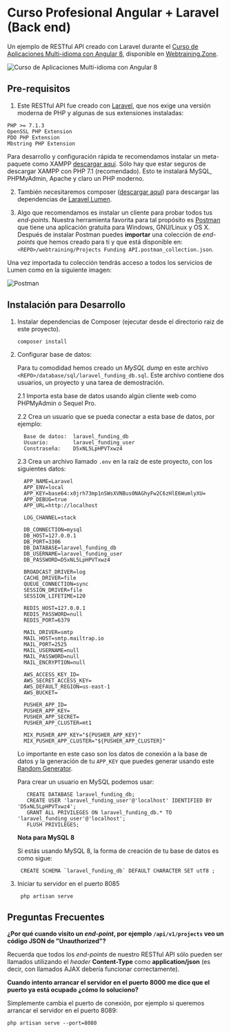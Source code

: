 # Curso Profesional Angular + Laravel (Back end)

Un ejemplo de RESTful API creado con Laravel durante el [Curso de Aplicaciones Multi-idioma con Angular 8](https://webtraining.zone/cursos/curso-de-aplicaciones-multi-idioma-con-angular-y-linked-data), disponible en 
[Webtraining.Zone](https://webtraining.zone/cursos/curso-de-aplicaciones-multi-idioma-con-angular-y-linked-data).

![Curso de Aplicaciones Multi-idioma con Angular 8](https://webtraining.zone/img/metadata-courses/curso-angular-linked-data-2.jpg)

## Pre-requisitos

1) Este RESTful API fue creado con [Laravel](https://laravel.com/), que nos exige una versión moderna de PHP y algunas de sus extensiones instaladas:

```
PHP >= 7.1.3
OpenSSL PHP Extension
PDO PHP Extension
Mbstring PHP Extension
```

Para desarrollo y configuración rápida te recomendamos instalar un meta-paquete como XAMPP 
[descargar aquí](https://www.apachefriends.org/download.html). Sólo hay que estar seguros de descargar
XAMPP con PHP 7.1 (recomendado). Esto te instalará MySQL, PHPMyAdmin, Apache y claro un PHP moderno.

2) También necesitaremos composer ([descargar aquí](https://getcomposer.org/)) para descargar las dependencias de [Laravel Lumen](https://lumen.laravel.com/).

3) Algo que recomendamos es instalar un cliente para probar todos tus *end-points*. 
Nuestra herramienta favorita para tal propósito es [Postman](https://www.getpostman.com/) que tiene una
aplicación gratuita para Windows, GNU/Linux y OS X. Después de instalar Postman puedes **importar** una colección
de *end-points* que hemos creado para ti y que está disponible en: `<REPO>/webtraining/Projects Funding API.postman_collection.json`.

Una vez importada tu colección tendrás acceso a todos los servicios de Lumen como en la siguiente imagen:

![Postman](https://raw.githubusercontent.com/webtrainingmx/rest-api-project-manager-junio-2017/master/webtraining/img/postman-get-users.png)


## Instalación para Desarrollo

1) Instalar dependencias de Composer (ejecutar desde el directorio raiz de este proyecto).
    ```
    composer install
    ```
2) Configurar base de datos:

    Para tu comodidad hemos creado un *MySQL dump* en este archivo `<REPO>/database/sql/laravel_funding_db.sql`.
    Este archivo contiene dos usuarios, un proyecto y una tarea de demostración.

    2.1 Importa esta base de datos usando algún cliente web como PHPMyAdmin o Sequel Pro.
    
    2.2 Crea un usuario que se pueda conectar a esta base de datos, por ejemplo:
        
      ```
        Base de datos:  laravel_funding_db
        Usuario:        laravel_funding_user
        Constraseña:    D5xNL5LpHPVTxwz4
      ```

    2.3 Crea un archivo llamado `.env` en la raíz de este proyecto, con los siguientes datos:
    
      ```
        APP_NAME=Laravel
        APP_ENV=local
        APP_KEY=base64:x0jrh73mp1nSWsXVNBus0NAGhyFw2C6zHlE6WumlyXU=
        APP_DEBUG=true
        APP_URL=http://localhost
        
        LOG_CHANNEL=stack
        
        DB_CONNECTION=mysql
        DB_HOST=127.0.0.1
        DB_PORT=3306
        DB_DATABASE=laravel_funding_db
        DB_USERNAME=laravel_funding_user
        DB_PASSWORD=D5xNL5LpHPVTxwz4
        
        BROADCAST_DRIVER=log
        CACHE_DRIVER=file
        QUEUE_CONNECTION=sync
        SESSION_DRIVER=file
        SESSION_LIFETIME=120
        
        REDIS_HOST=127.0.0.1
        REDIS_PASSWORD=null
        REDIS_PORT=6379
        
        MAIL_DRIVER=smtp
        MAIL_HOST=smtp.mailtrap.io
        MAIL_PORT=2525
        MAIL_USERNAME=null
        MAIL_PASSWORD=null
        MAIL_ENCRYPTION=null
        
        AWS_ACCESS_KEY_ID=
        AWS_SECRET_ACCESS_KEY=
        AWS_DEFAULT_REGION=us-east-1
        AWS_BUCKET=
        
        PUSHER_APP_ID=
        PUSHER_APP_KEY=
        PUSHER_APP_SECRET=
        PUSHER_APP_CLUSTER=mt1
        
        MIX_PUSHER_APP_KEY="${PUSHER_APP_KEY}"
        MIX_PUSHER_APP_CLUSTER="${PUSHER_APP_CLUSTER}"
      ```

      Lo importante en este caso son los datos de conexión a la base de datos y la generación de tu `APP_KEY` que puedes 
      generar usando este [Random Generator](https://webtraining.zone/random-generator).
       
      Para crear un usuario en MySQL podemos usar:

     ```
        CREATE DATABASE laravel_funding_db;
        CREATE USER 'laravel_funding_user'@'localhost' IDENTIFIED BY 'D5xNL5LpHPVTxwz4';
        GRANT ALL PRIVILEGES ON laravel_funding_db.* TO 'laravel_funding_user'@'localhost';
        FLUSH PRIVILEGES;
     ```

     **Nota para MySQL 8**

     Si estás usando MySQL 8, la forma de creación de tu base de datos es como sigue:

      ```
       CREATE SCHEMA `laravel_funding_db` DEFAULT CHARACTER SET utf8 ;
      ```
    
  3) Iniciar tu servidor en el puerto 8085
  
       ```
        php artisan serve
        ```

## Preguntas Frecuentes

**¿Por qué cuando visito un *end-point*, por ejemplo `/api/v1/projects` veo un código JSON de "Unauthorized"?**

Recuerda que todos los *end-points* de nuestro RESTful API sólo pueden ser llamados utilizando
el *header* **Content-Type** como **application/json** (es decir, con llamados AJAX
debería funcionar correctamente).


**Cuando intento arrancar el servidor en el puerto 8000 me dice que el puerto ya está ocupado ¿cómo lo soluciono?**

Simplemente cambia el puerto de conexión, por ejemplo si queremos arrancar el servidor en el puerto 8089:
```
php artisan serve --port=8080
```
